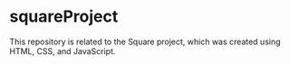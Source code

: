 # squareProject
This repository is related to the Square project, which was created using HTML, CSS, and JavaScript.
